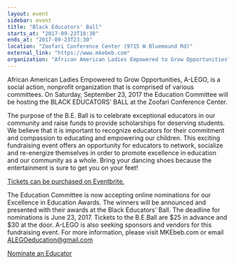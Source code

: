 ```yaml
---
layout: event
sidebar: event
title: "Black Educators' Ball"
starts_at: "2017-09-23T18:30"
ends_at: "2017-09-23T23:30"
location: "Zoofari Conference Center (9715 W Bluemound Rd)"
external_link: "https://www.mkebeb.com"
organization: "African American Ladies Empowered to Grow Opportunities"
---
```


African American Ladies Empowered to Grow Opportunities, A-LEGO, is a social action, nonprofit organization that is comprised of various committees. On Saturday, September 23, 2017 the Education Committee will be hosting the BLACK EDUCATORS' BALL at the Zoofari Conference Center. 

The purpose of the B.E. Ball is to celebrate exceptional educators in our community and raise funds to provide scholarships for deserving students. We believe that it is important to recognize educators for their commitment and compassion to educating and empowering our children. This exciting fundraising event offers an opportunity for educators to network, socialize and re-energize themselves in order to promote excellence in education and our community as a whole. Bring your dancing shoes because the entertainment is sure to get you on your feet!

[Tickets can be purchased on Eventbrite.](https://www.eventbrite.com/e/black-educators-ball-tickets-34960766594)

The Education Committee is now accepting online nominations for our Excellence in Education Awards. The winners will be announced and presented with their awards at the Black Educators' Ball. The deadline for nominations is June 23, 2017. Tickets to the B.E.Ball are $25 in advance and $30 at the door. A-LEGO is also seeking sponsors and vendors for this fundraising event. For more information, please visit MKEbeb.com or email ALEGOeducation@gmail.com

[Nominate an Educator](https://docs.google.com/forms/d/e/1FAIpQLSdFNhxKzAa0K8YAiXLh4U2nijJhOh1Odvi3DHSnjlTbhj5gxQ/viewform?usp=sf_link)
